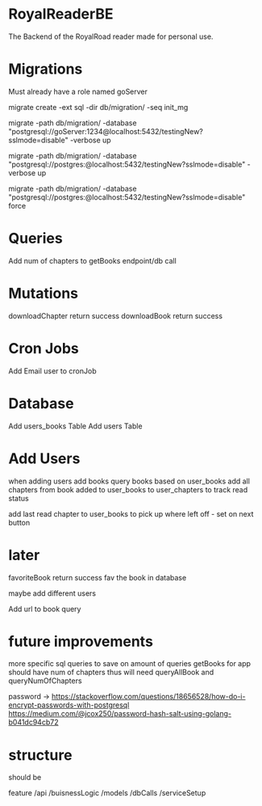 # RoyalReaderBE
 The Backend of the RoyalRoad reader made for personal use.


# Migrations
Must already have a role named goServer

migrate create -ext sql -dir db/migration/ -seq init_mg

migrate -path db/migration/ -database "postgresql://goServer:1234@localhost:5432/testingNew?sslmode=disable" -verbose up

migrate -path db/migration/ -database "postgresql://postgres:@localhost:5432/testingNew?sslmode=disable" -verbose up

migrate -path db/migration/ -database "postgresql://postgres:@localhost:5432/testingNew?sslmode=disable" force <VERSION>

# Queries

Add num of chapters to getBooks endpoint/db call

# Mutations

downloadChapter     return  success
downloadBook        return  success


# Cron Jobs

Add Email user to cronJob


# Database

Add users_books Table
Add users       Table

# Add Users

when adding users add books
query books based on user_books
add all chapters from book added to user_books to user_chapters to track read status

add last read chapter to user_books to pick up where left off -  set on next button

# later
favoriteBook        return  success     fav the book in database

maybe add different users

Add url to book query



# future improvements
more specific sql queries to save on amount of queries
    getBooks for app should have num of chapters thus will need queryAllBook and queryNumOfChapters


password -> https://stackoverflow.com/questions/18656528/how-do-i-encrypt-passwords-with-postgresql
https://medium.com/@jcox250/password-hash-salt-using-golang-b041dc94cb72



# structure

should be 

feature
    /api
    /buisnessLogic
    /models
    /dbCalls
    /serviceSetup

